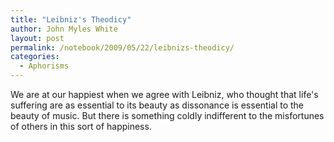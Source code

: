 ```yaml
---
title: "Leibniz's Theodicy"
author: John Myles White
layout: post
permalink: /notebook/2009/05/22/leibnizs-theodicy/
categories:
  - Aphorisms
---
```


We are at our happiest when we agree with Leibniz, who thought that life's suffering are as essential to its beauty as dissonance is essential to the beauty of music. But there is something coldly indifferent to the misfortunes of others in this sort of happiness.

